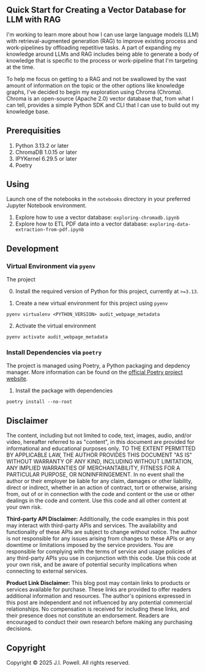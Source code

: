 ## Quick Start for Creating a Vector Database for LLM with RAG

I'm working to learn more about how I can use large language models (LLM) with retrieval-augmented generation (RAG) to improve existing process and work-pipelines by offloading repetitive tasks. A part of expanding my knowledge around LLMs and RAG includes being able to generate a body of knowledge that is specific to the process or work-pipeline that I'm targeting at the time.

To help me focus on getting to a RAG and not be swallowed by the vast amount of information on the topic or the other options like knowledge graphs, I've decided to begin my exploration using Chroma (Chroma). Chroma is an open-source (Apache 2.0) vector database that, from what I can tell, provides a simple Python SDK and CLI that I can use to build out my knowledge base.

## Prerequisities

1. Python 3.13.2 or later
2. ChromaDB 1.0.15 or later
3. IPYKernel 6.29.5 or later
4. Poetry

## Using

Launch one of the notebooks in the `notebooks` directory in your preferred Jupyter Notebook environment.

1. Explore how to use a vector database: `exploring-chromadb.ipynb`
2. Explore how to ETL PDF data into a vector database: `exploring-data-extraction-from-pdf.ipynb`

## Development

### Virtual Environment via `pyenv`
The project

0. Install the required version of Python for this project, currently at `>=3.13`.

1. Create a new virtual environment for this project using `pyenv`

```
pyenv virtualenv <PYTHON_VERSION> audit_webpage_metadata
```

2. Activate the virtual environment

```
pyenv activate audit_webpage_metadata
```


### Install Dependencies via `poetry`
The project is managed using Poetry, a Python packaging and depdency manager. More information can be found on the [official Poetry project website](https://python-poetry.org/).

1. Install the package with dependencies

```
poetry install --no-root
```

## Disclaimer
The content, including but not limited to code, text, images, audio, and/or video, hereafter referred to as "content", in this document are provided for informational and educational purposes only. TO THE EXTENT PERMITTED BY APPLICABLE LAW, THE AUTHOR PROVIDES THIS DOCUMENT "AS IS" WITHOUT WARRANTY OF ANY KIND, INCLUDING WITHOUT LIMITATION, ANY IMPLIED WARRANTIES OF MERCHANTABILITY, FITNESS FOR A PARTICULAR PURPOSE, OR NONINFRINGEMENT. In no event shall the author or their employer be liable for any claim, damages or other liability, direct or indirect, whether in an action of contract, tort or otherwise, arising from, out of or in connection with the code and content or the use or other dealings in the code and content. Use this code and all other content at your own risk. 

**Third-party API Disclaimer:** Additionally, the code examples in this post may interact with third-party APIs and services. The availability and functionality of these APIs are subject to change without notice. The author is not responsible for any issues arising from changes to these APIs or any downtime or limitations imposed by the service providers. You are responsible for complying with the terms of service and usage policies of any third-party APIs you use in conjunction with this code. Use this code at your own risk, and be aware of potential security implications when connecting to external services.

**Product Link Disclaimer:** This blog post may contain links to products or services available for purchase. These links are provided to offer readers additional information and resources. The author's opinions expressed in this post are independent and not influenced by any potential commercial relationships. No compensation is received for including these links, and their presence does not constitute an endorsement. Readers are encouraged to conduct their own research before making any purchasing decisions.

## Copyright
Copyright &copy; 2025 J.I. Powell. All rights reserved.
